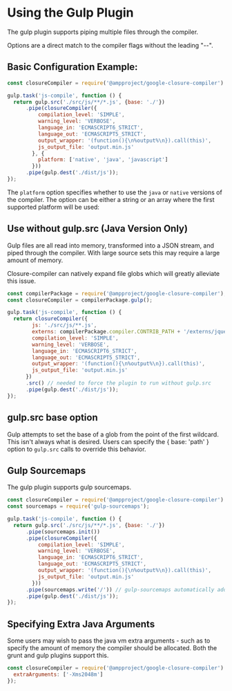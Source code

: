 # Using the Gulp Plugin

The gulp plugin supports piping multiple files through the compiler.

Options are a direct match to the compiler flags without the leading "--".

## Basic Configuration Example:

```js
const closureCompiler = require('@ampproject/google-closure-compiler').gulp();

gulp.task('js-compile', function () {
  return gulp.src('./src/js/**/*.js', {base: './'})
      .pipe(closureCompiler({
          compilation_level: 'SIMPLE',
          warning_level: 'VERBOSE',
          language_in: 'ECMASCRIPT6_STRICT',
          language_out: 'ECMASCRIPT5_STRICT',
          output_wrapper: '(function(){\n%output%\n}).call(this)',
          js_output_file: 'output.min.js'
        }, {
          platform: ['native', 'java', 'javascript']
        }))
      .pipe(gulp.dest('./dist/js'));
});
```

The `platform` option specifies whether to use the `java` or `native` versions of the compiler.
The option can be either a string or an array where the first supported platform will be used:

## Use without gulp.src (Java Version Only)
Gulp files are all read into memory, transformed into a JSON stream, and piped through the
compiler. With large source sets this may require a large amount of memory.

Closure-compiler can natively expand file globs which will greatly alleviate this issue.

```js
const compilerPackage = require('@ampproject/google-closure-compiler');
const closureCompiler = compilerPackage.gulp();

gulp.task('js-compile', function () {
  return closureCompiler({
        js: './src/js/**.js',
        externs: compilerPackage.compiler.CONTRIB_PATH + '/externs/jquery-1.9.js',
        compilation_level: 'SIMPLE',
        warning_level: 'VERBOSE',
        language_in: 'ECMASCRIPT6_STRICT',
        language_out: 'ECMASCRIPT5_STRICT',
        output_wrapper: '(function(){\n%output%\n}).call(this)',
        js_output_file: 'output.min.js'
      })
      .src() // needed to force the plugin to run without gulp.src
      .pipe(gulp.dest('./dist/js'));
});
```

## gulp.src base option
Gulp attempts to set the base of a glob from the point of the first wildcard. This isn't always
what is desired. Users can specify the { base: 'path' } option to `gulp.src` calls to override
this behavior.

## Gulp Sourcemaps
The gulp plugin supports gulp sourcemaps.

```js
const closureCompiler = require('@ampproject/google-closure-compiler').gulp();
const sourcemaps = require('gulp-sourcemaps');

gulp.task('js-compile', function () {
  return gulp.src('./src/js/**/*.js', {base: './'})
      .pipe(sourcemaps.init())
      .pipe(closureCompiler({
          compilation_level: 'SIMPLE',
          warning_level: 'VERBOSE',
          language_in: 'ECMASCRIPT6_STRICT',
          language_out: 'ECMASCRIPT5_STRICT',
          output_wrapper: '(function(){\n%output%\n}).call(this)',
          js_output_file: 'output.min.js'
        }))
      .pipe(sourcemaps.write('/')) // gulp-sourcemaps automatically adds the sourcemap url comment
      .pipe(gulp.dest('./dist/js'));
});
```

## Specifying Extra Java Arguments
Some users may wish to pass the java vm extra arguments - such as to specify the amount of memory the compiler should
be allocated. Both the grunt and gulp plugins support this.

```js
const closureCompiler = require('@ampproject/google-closure-compiler').gulp({
  extraArguments: ['-Xms2048m']
});
```
